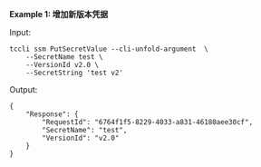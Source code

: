 **Example 1: 增加新版本凭据**



Input: 

```
tccli ssm PutSecretValue --cli-unfold-argument  \
    --SecretName test \
    --VersionId v2.0 \
    --SecretString 'test v2'
```

Output: 
```
{
    "Response": {
        "RequestId": "6764f1f5-8229-4033-a831-46180aee30cf",
        "SecretName": "test",
        "VersionId": "v2.0"
    }
}
```


